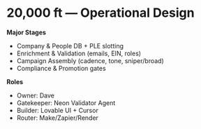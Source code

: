 # 20,000 ft — Operational Design

**Major Stages**
- Company & People DB + PLE slotting
- Enrichment & Validation (emails, EIN, roles)
- Campaign Assembly (cadence, tone, sniper/broad)
- Compliance & Promotion gates

**Roles**
- Owner: Dave
- Gatekeeper: Neon Validator Agent
- Builder: Lovable UI + Cursor
- Router: Make/Zapier/Render